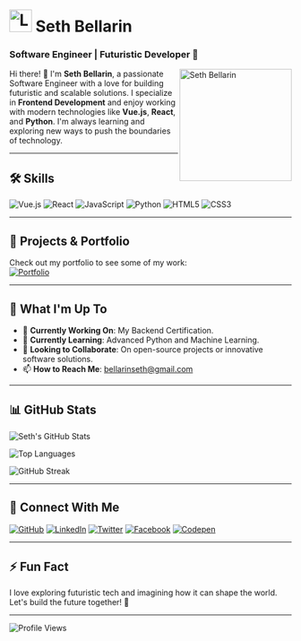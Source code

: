 # <img src="https://drive.google.com/uc?export=view&id=14RZL94Y3CTGqCSVxlIsFrFraEddSJFrt" alt="Logo" width="40"/> Seth Bellarin 
### Software Engineer | Futuristic Developer 🚀

<img align="right" src="https://drive.google.com/uc?export=view&id=1qFsGLJGwuA1pLGvIFqbinAwgON6_e1Nj" alt="Seth Bellarin" width="200"/>

Hi there! 👋 I'm **Seth Bellarin**, a passionate Software Engineer with a love for building futuristic and scalable solutions. I specialize in **Frontend Development** and enjoy working with modern technologies like **Vue.js**, **React**, and **Python**. I'm always learning and exploring new ways to push the boundaries of technology.

---

## 🛠️ **Skills**
![Vue.js](https://img.shields.io/badge/Vue.js-35495E?style=for-the-badge&logo=vuedotjs&logoColor=4FC08D)
![React](https://img.shields.io/badge/React-20232A?style=for-the-badge&logo=react&logoColor=61DAFB)
![JavaScript](https://img.shields.io/badge/JavaScript-F7DF1E?style=for-the-badge&logo=javascript&logoColor=black)
![Python](https://img.shields.io/badge/Python-3776AB?style=for-the-badge&logo=python&logoColor=white)
![HTML5](https://img.shields.io/badge/HTML5-E34F26?style=for-the-badge&logo=html5&logoColor=white)
![CSS3](https://img.shields.io/badge/CSS3-1572B6?style=for-the-badge&logo=css3&logoColor=white)

---

## 🚀 **Projects & Portfolio**
Check out my portfolio to see some of my work:  
[![Portfolio](https://img.shields.io/badge/Portfolio-ondieki1237.github.io/sethbellarin-%230077B5?style=for-the-badge)](https://ondieki1237.github.io/sethbellarin/)

---

## 🌱 **What I'm Up To**
- 🔭 **Currently Working On**: My Backend Certification.
- 🌱 **Currently Learning**: Advanced Python and Machine Learning.
- 👯 **Looking to Collaborate**: On open-source projects or innovative software solutions.
- 📫 **How to Reach Me**: [bellarinseth@gmail.com](mailto:bellarinseth@gmail.com)

---

## 📊 **GitHub Stats**
![Seth's GitHub Stats](https://github-readme-stats.vercel.app/api?username=ondieki1237&show_icons=true&theme=radical)

![Top Languages](https://github-readme-stats.vercel.app/api/top-langs/?username=ondieki1237&layout=compact&theme=radical)

![GitHub Streak](https://streak-stats.demolab.com/?user=ondieki1237&theme=radical)

---

## 🤝 **Connect With Me**
[![GitHub](https://img.shields.io/badge/GitHub-ondieki1237-%23181717?style=for-the-badge&logo=github)](https://github.com/ondieki1237)
[![LinkedIn](https://img.shields.io/badge/LinkedIn-Seth_Bellarin-%230077B5?style=for-the-badge&logo=linkedin)](https://www.linkedin.com/in/seth-setht-19a401235/)
[![Twitter](https://img.shields.io/badge/Twitter-@SethBellarin1-%231DA1F2?style=for-the-badge&logo=twitter)](https://twitter.com/SethBellarin1)
[![Facebook](https://img.shields.io/badge/Facebook-sethmose-%231877F2?style=for-the-badge&logo=facebook)](https://www.facebook.com/sethmose)
[![Codepen](https://img.shields.io/badge/Codepen-ondieki1237-%23000000?style=for-the-badge&logo=codepen)](https://codepen.io/ondieki1237)

---

## ⚡ **Fun Fact**
I love exploring futuristic tech and imagining how it can shape the world. Let's build the future together! 🚀

---

![Profile Views](https://gpvc.arturio.dev/ondieki1237)
